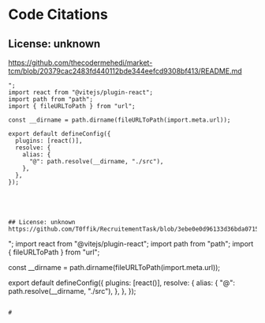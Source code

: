 # Code Citations

## License: unknown
https://github.com/thecodermehedi/market-tcm/blob/20379cac2483fd440112bde344eefcd9308bf413/README.md

```
";
import react from "@vitejs/plugin-react";
import path from "path";
import { fileURLToPath } from "url";

const __dirname = path.dirname(fileURLToPath(import.meta.url));

export default defineConfig({
  plugins: [react()],
  resolve: {
    alias: {
      "@": path.resolve(__dirname, "./src"),
    },
  },
});
```

#
```


## License: unknown
https://github.com/T0ffik/RecruitementTask/blob/3ebe0e0d96133d36bda0715d53197f91e16b1d66/vite.config.ts

```
";
import react from "@vitejs/plugin-react";
import path from "path";
import { fileURLToPath } from "url";

const __dirname = path.dirname(fileURLToPath(import.meta.url));

export default defineConfig({
  plugins: [react()],
  resolve: {
    alias: {
      "@": path.resolve(__dirname, "./src"),
    },
  },
});
```

#
```
